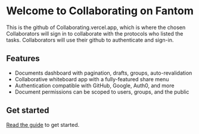 # Welcome to Collaborating on Fantom

This is the github of Collaborating.vercel.app, which is where the chosen
Collaborators will sign in to collaborate with the protocols who listed the
tasks. Collaborators will use their github to authenticate and sign-in.

## Features

- Documents dashboard with pagination, drafts, groups, auto-revalidation
- Collaborative whiteboard app with a fully-featured share menu
- Authentication compatible with GitHub, Google, Auth0, and more
- Document permissions can be scoped to users, groups, and the public

## Get started

[Read the guide](http://liveblocks.io/docs/guides/nextjs-starter-kit) to get
started.
